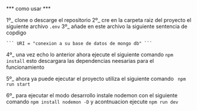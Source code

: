 *** como usar ***

1º_ clone o descarge el repositorio
2º_ cre en la carpeta raiz del proyecto el siguiente archivo ``` .env ```
3º_ añade en este archivo la siguiente sentencia de copdigo

    ``` URI = "conexion a su base de datos de mongo db" ```

4º_ una vez echo lo anterior ahora ejecute el siguiente comando ``` npm install ``` esto descargara las dependencias neesarias para el funcionamiento

5º_ ahora ya puede ejecutar el proyecto utiliza el siguiente comando ``` npm run start``` 

6º_ para ejecutar el modo desarrollo instale nodemon con el siguiente comando ``` npm install nodemon -D ```
    y acontnuacion ejecute ``` npm run dev ```
